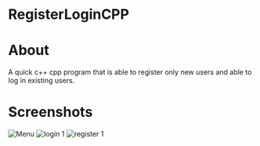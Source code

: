 # RegisterLoginCPP

# About
 A quick c++ cpp program that is able to register only new users and able to log in existing users.
 
# Screenshots
![Menu](https://user-images.githubusercontent.com/17791454/183261380-3495c779-ab4d-4034-8517-24ca0d321d40.png)
![login 1](https://user-images.githubusercontent.com/17791454/183261381-af9b75a8-6a43-4bfb-9be7-9005c5312059.png)
![register 1](https://user-images.githubusercontent.com/17791454/183261382-647a0ce2-6701-4407-b801-655cdd71eca9.png)
